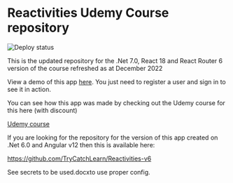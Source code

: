 # Reactivities Udemy Course repository

![Deploy status](https://github.com/trycatchlearn/Reactivities/actions/workflows/docker-push.yml/badge.svg)

This is the updated repository for the .Net 7.0, React 18 and React Router 6 version of the course refreshed as at December 2022

View a demo of this app [here](https://reactivities-course.fly.dev).   You just need to register a user and sign in to see it in action.  

You can see how this app was made by checking out the Udemy course for this here (with discount)

[Udemy course](https://www.udemy.com/course/complete-guide-to-building-an-app-with-net-core-and-react/?couponCode=REGITHUB)

If you are looking for the repository for the version of this app created on .Net 6.0 and Angular v12 then this is available here:

https://github.com/TryCatchLearn/Reactivities-v6

See secrets to be used.docxto use proper config.